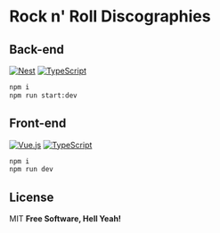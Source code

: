 # Rock n' Roll Discographies
## Back-end

[![Nest](https://img.shields.io/badge/Nest.js-%23E0234E.svg?logo=nestjs&logoColor=white)](https://nestjs.com/)
[![TypeScript](https://img.shields.io/badge/TypeScript-3178C6?logo=typescript&logoColor=fff)](https://www.typescriptlang.org/)

```sh
npm i
npm run start:dev
```

## Front-end

[![Vue.js](https://img.shields.io/badge/Vue.js-4FC08D?logo=vuedotjs&logoColor=fff)](https://vuejs.org/)
[![TypeScript](https://img.shields.io/badge/TypeScript-3178C6?logo=typescript&logoColor=fff)](https://www.typescriptlang.org/)

```sh
npm i
npm run dev
```

## License
MIT
**Free Software, Hell Yeah!**